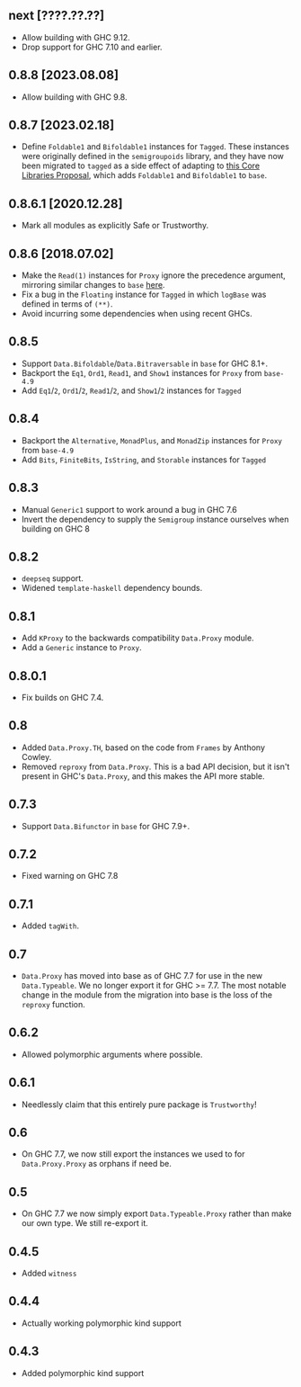 next [????.??.??]
-----------------
* Allow building with GHC 9.12.
* Drop support for GHC 7.10 and earlier.

0.8.8 [2023.08.08]
------------------
* Allow building with GHC 9.8.

0.8.7 [2023.02.18]
------------------
* Define `Foldable1` and `Bifoldable1` instances for `Tagged`. These instances
  were originally defined in the `semigroupoids` library, and they have now
  been migrated to `tagged` as a side effect of adapting to
  [this Core Libraries Proposal](https://github.com/haskell/core-libraries-committee/issues/9),
  which adds `Foldable1` and `Bifoldable1` to `base`.

0.8.6.1 [2020.12.28]
--------------------
* Mark all modules as explicitly Safe or Trustworthy.

0.8.6 [2018.07.02]
------------------
* Make the `Read(1)` instances for `Proxy` ignore the precedence argument,
  mirroring similar changes to `base`
  [here](http://git.haskell.org/ghc.git/commitdiff/8fd959998e900dffdb7f752fcd42df7aaedeae6e).
* Fix a bug in the `Floating` instance for `Tagged` in which `logBase` was
  defined in terms of `(**)`.
* Avoid incurring some dependencies when using recent GHCs.

0.8.5
-----
* Support `Data.Bifoldable`/`Data.Bitraversable` in `base` for GHC 8.1+.
* Backport the `Eq1`, `Ord1`, `Read1`, and `Show1` instances for `Proxy` from `base-4.9`
* Add `Eq1`/`2`, `Ord1`/`2`, `Read1`/`2`, and `Show1`/`2` instances for `Tagged`

0.8.4
-----
* Backport the `Alternative`, `MonadPlus`, and `MonadZip` instances for `Proxy` from `base-4.9`
* Add `Bits`, `FiniteBits`, `IsString`, and `Storable` instances for `Tagged`

0.8.3
-----
* Manual `Generic1` support to work around a bug in GHC 7.6
* Invert the dependency to supply the `Semigroup` instance ourselves when building on GHC 8

0.8.2
-------
* `deepseq` support.
* Widened `template-haskell` dependency bounds.

0.8.1
-----
* Add `KProxy` to the backwards compatibility `Data.Proxy` module.
* Add a `Generic` instance to `Proxy`.

0.8.0.1
-------
* Fix builds on GHC 7.4.

0.8
---
* Added `Data.Proxy.TH`, based on the code from `Frames` by Anthony Cowley.
* Removed `reproxy` from `Data.Proxy`. This is a bad API decision, but it isn't present in GHC's `Data.Proxy`, and this makes the API more stable.

0.7.3
---
* Support `Data.Bifunctor` in `base` for GHC 7.9+.

0.7.2
-----
* Fixed warning on GHC 7.8

0.7.1
-----
* Added `tagWith`.

0.7
---
* `Data.Proxy` has moved into base as of GHC 7.7 for use in the new `Data.Typeable`. We no longer export
  it for GHC >= 7.7. The most notable change in the module from the migration into base is the loss of
  the `reproxy` function.

0.6.2
-----
* Allowed polymorphic arguments where possible.

0.6.1
-----
* Needlessly claim that this entirely pure package is `Trustworthy`!

0.6
---
* On GHC 7.7, we now still export the instances we used to for `Data.Proxy.Proxy` as orphans if need be.

0.5
---
* On GHC 7.7 we now simply export `Data.Typeable.Proxy` rather than make our own type. We still re-export it.

0.4.5
-----
* Added `witness`

0.4.4
-----
* Actually working polymorphic kind support

0.4.3
-----
* Added polymorphic kind support
